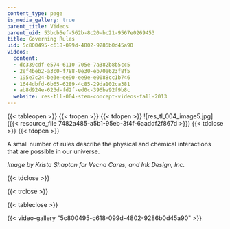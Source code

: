 ```yaml
---
content_type: page
is_media_gallery: true
parent_title: Videos
parent_uid: 53bcb5ef-562b-8c20-bc21-9567e0269453
title: Governing Rules
uid: 5c800495-c618-099d-4802-9286b0d45a90
videos:
  content:
  - dc339cdf-e574-6110-705e-7a382b8b5cc5
  - 2ef4beb2-a3c0-f788-0e30-eb70e623f8f5
  - 195e7c24-be3e-ee90-ee9e-e0088cc1b746
  - 1644dbfd-6b65-6289-4c85-29da102ca381
  - ab8d924e-623d-fd2f-ed0c-396ba92f9b8c
  website: res-tll-004-stem-concept-videos-fall-2013
---
```


{{< tableopen >}}
{{< tropen >}}
{{< tdopen >}}
![res_tl_004_image5.jpg]({{< resource_file 7482a485-a5b1-95eb-3f4f-6aaddf2f867d >}})
{{< tdclose >}}
{{< tdopen >}}


A small number of rules describe the physical and chemical interactions that are possible in our universe.

_Image by Krista Shapton for Vecna Cares, and Ink Design, Inc._


{{< tdclose >}}

{{< trclose >}}

{{< tableclose >}}

{{< video-gallery "5c800495-c618-099d-4802-9286b0d45a90" >}}

